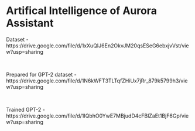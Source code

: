 <h1> Artifical Intelligence of Aurora Assistant</h1>

<p> Dataset - https://drive.google.com/file/d/1xXuQIJ6En2OkvJM20qsESeG6ebxjvVst/view?usp=sharing </p><br>
<p> Prepared for GPT-2 dataset - https://drive.google.com/file/d/1N6kWFT3TLTqfZHiUx7jRr_879k5799h3/view?usp=sharing</p><br>
<p>Trained GPT-2 -  https://drive.google.com/file/d/1IQbhO0YwE7MBjudD4cFBlZaEt1BjF6Gp/view?usp=sharing</p>
